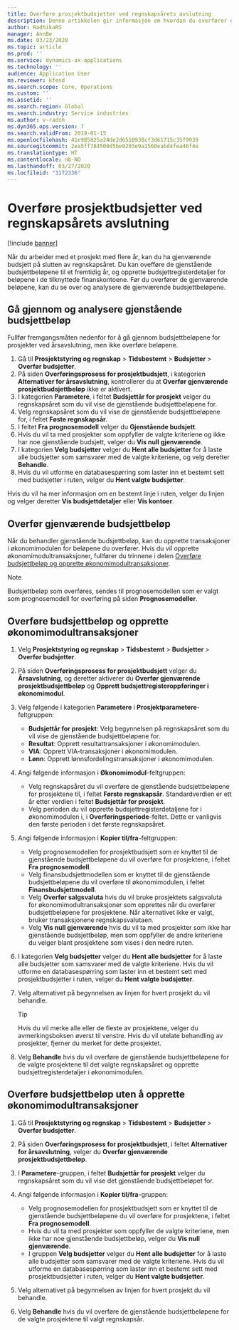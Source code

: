 ```yaml
---
title: Overføre prosjektbudsjetter ved regnskapsårets avslutning
description: Denne artikkelen gir informasjon om hvordan du overfører gjenstående budsjettbeløp til fremtidige år og oppretter budsjettregisterdetaljer.
author: RadhikaRS
manager: AnnBe
ms.date: 03/23/2020
ms.topic: article
ms.prod: ''
ms.service: dynamics-ax-applications
ms.technology: ''
audience: Application User
ms.reviewer: kfend
ms.search.scope: Core, Operations
ms.custom: ''
ms.assetid: ''
ms.search.region: Global
ms.search.industry: Service industries
ms.author: v-radsh
ms.dyn365.ops.version: 7
ms.search.validFrom: 2019-01-15
ms.openlocfilehash: 41e985825a24de2d6510938cf3d61715c35f9939
ms.sourcegitcommit: 2ea5ff784500d5be9203e9a1560eabd4fea46f4e
ms.translationtype: HT
ms.contentlocale: nb-NO
ms.lasthandoff: 03/27/2020
ms.locfileid: "3172336"
---
```

# <a name="transfer-project-budgets-at-fiscal-year-end"></a>Overføre prosjektbudsjetter ved regnskapsårets avslutning

[!include [banner](../includes/banner.md)]

Når du arbeider med et prosjekt med flere år, kan du ha gjenværende budsjett på slutten av regnskapsåret. Du kan ovefføre de gjenstående budsjettbeløpene til et fremtidig år, og opprette budsjettregisterdetaljer for beløpene i de tilknyttede finanskontoene. Før du overfører de gjenværende beløpene, kan du se over og analysere de gjenværende budsjettbeløpene.

## <a name="review-and-analyze-remaining-budget-amounts"></a>Gå gjennom og analysere gjenstående budsjettbeløp

Fullfør fremgangsmåten nedenfor for å gå gjennom budsjettbeløpene for prosjekter ved årsavslutning, men ikke overføre beløpene.

1. Gå til **Prosjektstyring og regnskap** > **Tidsbestemt** > **Budsjetter** > **Overfør budsjetter**. 
2. På siden **Overføringsprosess for prosjektbudsjett**, i kategorien **Alternativer for årsavslutning**, kontrollerer du at **Overfør gjenværende prosjektbudsjettbeløp** ikke er aktivert.
3. I kategorien **Parametere**, i feltet **Budsjettår for prosjekt** velger du regnskapsåret som du vil vise de gjenstående budsjettbeløpene for. 
4. Velg regnskapsåret som du vil vise de gjenstående budsjettbeløpene for, i feltet **Føste regnskapsår**. 
5. I feltet **Fra prognosemodell** velger du **Gjenstående budsjett**. 
6. Hvis du vil ta med prosjekter som oppfyller de valgte kriteriene og ikke har noe gjenstående budsjett, velger du **Vis null gjenværende**.  
7. I kategorien **Velg budsjetter** velger du **Hent alle budsjetter** for å laste alle budsjetter som samsvarer med de valgte kriteriene, og velg deretter **Behandle**. 
8. Hvis du vil utforme en databasespørring som laster inn et bestemt sett med budsjetter i ruten, velger du **Hent valgte budsjetter**.

Hvis du vil ha mer informasjon om en bestemt linje i ruten, velger du linjen og velger deretter **Vis budsjettdetaljer** eller **Vis kontoer**.

## <a name="carry-forward-remaining-budget-amounts"></a>Overfør gjenværende budsjettbeløp 

Når du behandler gjenstående budsjettbeløp, kan du opprette transaksjoner i økonomimodulen for beløpene du overfører. Hvis du vil opprette økonomimodultransaksjoner, fullfører du trinnene i delen [Overføre budsjettbeløp og opprette økonomimodultransaksjoner](#carry-forward). 

> [!NOTE]
> Budsjettbeløp som overføres, sendes til prognosemodellen som er valgt som prognosemodell for overføring på siden **Prognosemodeller**.  

## <a name="carry-forward-budget-amounts-and-create-general-ledger-transactions"></a><a name="carry-forward"></a>Overføre budsjettbeløp og opprette økonomimodultransaksjoner

1.  Velg **Prosjektstyring og regnskap** > **Tidsbestemt** > **Budsjetter** > **Overfør budsjetter**. 
2. På siden **Overføringsprosess for prosjektbudsjett** velger du **Årsavslutning**, og deretter aktiverer du **Overfør gjenværende prosjektbudsjettbeløp** og **Opprett budsjettregisteroppføringer i økonomimodul**. 
3. Velg følgende i kategorien **Parametere** i **Prosjektparametere**-feltgruppen:

   - **Budsjettår for prosjekt**: Velg begynnelsen på regnskapsåret som du vil vise de gjenstående budsjettbeløpene for. 
   - **Resultat**: Opprett resultattransaksjoner i økonomimodulen. 
   -  **VIA**: Opprett VIA-transaksjoner i økonomimodulen.
   -  **Lønn**: Opprett lønnsfordelingstransaksjoner i økonomimodulen. 

5. Angi følgende informasjon i **Økonomimodul**-feltgruppen: 

   - Velg regnskapsåret du vil overføre de gjenstående budsjettbeløpene for prosjektene til, i feltet **Første regnskapsår**. Standardverdien er ett år etter verdien i feltet **Budsjettår for prosjekt**.
   -  Velg perioden du vil opprette budsjettregisterdetaljene for i økonomimodulen i, i **Overføringsperiode**-feltet. Dette er vanligvis den første perioden i det første regnskapsåret.

6. Angi følgende informasjon i **Kopier til/fra**-feltgruppen:

   - Velg prognosemodellen for prosjektbudsjett som er knyttet til de gjenstående budsjettbeløpene du vil overføre for prosjektene, i feltet **Fra prognosemodell**. 
   - Velg finansbudsjettmodellen som er knyttet til de gjenstående budsjettbeløpene du vil overføre til økonomimodulen, i feltet **Finansbudsjettmodell**. 
   -  Velg **Overfør salgsvaluta** hvis du vil bruke prosjektets salgsvaluta for økonomimodultransaksjoner som opprettes når du overfører budsjettbeløpene for prosjektene. Når alternativet ikke er valgt, bruker transaksjonene regnskapsvalutaen. 
   -  Velg **Vis null gjenværende** hvis du vil ta med prosjekter som ikke har gjenstående budsjettbeløp, men som oppfyller de andre kriteriene du velger blant prosjektene som vises i den nedre ruten.

7. I kategorien **Velg budsjetter** velger du **Hent alle budsjetter** for å laste alle budsjetter som samsvarer med de valgte kriteriene. Hvis du vil utforme en databasespørring som laster inn et bestemt sett med prosjektbudsjetter i ruten, velger du **Hent valgte budsjetter**.
8. Velg alternativet på begynnelsen av linjen for hvert prosjekt du vil behandle.

    > [!TIP]
    > Hvis du vil merke alle eller de fleste av prosjektene, velger du avmerkingsboksen øverst til venstre. Hvis du vil utelate behandling av prosjekter, fjerner du merket for dette prosjektet.

9. Velg **Behandle** hvis du vil overføre de gjenstående budsjettbeløpene for de valgte prosjektene til det valgte regnskapsåret og opprette budsjettregisterdetaljer i økonomimodulen.

## <a name="carry-forward-budget-amounts-without-creating-general-ledger-transactions"></a>Overføre budsjettbeløp uten å opprette økonomimodultransaksjoner

1. Gå til **Prosjektstyring og regnskap** > **Tidsbestemt** > **Budsjetter** > **Overfør budsjetter**.
2. På siden **Overføringsprosess for prosjektbudsjett**, i feltet **Alternativer for årsavslutning**, velger du **Overfør gjenværende prosjektbudsjettbeløp**.
3. I **Parametere**-gruppen, i feltet **Budsjettår for prosjekt** velger du regnskapsåret som du vil vise det gjenstående budsjettbeløpet for.
4. Angi følgende informasjon i **Kopier til/fra**-gruppen:

   - Velg prognosemodellen for prosjektbudsjett som er knyttet til de gjenstående budsjettbeløpene du vil overføre for prosjektene, i feltet **Fra prognosemodell**. 
   - Hvis du vil ta med prosjekter som oppfyller de valgte kriteriene, men ikke har noe gjenstående budsjettbeløp, velger du **Vis null gjenværende**.
   - I gruppen **Velg budsjetter** velger du **Hent alle budsjetter** for å laste alle budsjetter som samsvarer med de valgte kriteriene. Hvis du vil utforme en databasespørring som laster inn et bestemt sett med prosjektbudsjetter i ruten, velger du **Hent valgte budsjetter**.

5. Velg alternativet på begynnelsen av linjen for hvert prosjekt du vil behandle. 
6. Velg **Behandle** hvis du vil overføre de gjenstående budsjettbeløpene for de valgte prosjektene til valgt regnskapsår.

